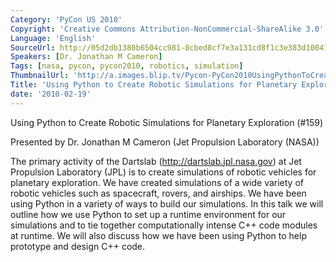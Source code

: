 ```yaml
---
Category: 'PyCon US 2010'
Copyright: 'Creative Commons Attribution-NonCommercial-ShareAlike 3.0'
Language: 'English'
SourceUrl: http://05d2db1380b6504cc981-8cbed8cf7e3a131cd8f1c3e383d10041.r93.cf2.rackcdn.com/pycon-us-2010/274_using-python-to-create-robotic-simulations-for-planetary-exploration-159.m4v
Speakers: [Dr. Jonathan M Cameron]
Tags: [nasa, pycon, pycon2010, robotics, simulation]
ThumbnailUrl: 'http://a.images.blip.tv/Pycon-PyCon2010UsingPythonToCreateRoboticSimulationsForPlaneta894-385.jpg'
Title: 'Using Python to Create Robotic Simulations for Planetary Exploration (#159)'
date: '2010-02-19'
---
```

Using Python to Create Robotic Simulations for Planetary Exploration (#159)

Presented by Dr. Jonathan M Cameron (Jet Propulsion Laboratory (NASA))

The primary activity of the Dartslab (http://dartslab.jpl.nasa.gov) at Jet
Propulsion Laboratory (JPL) is to create simulations of robotic vehicles for
planetary exploration. We have created simulations of a wide variety of
robotic vehicles such as spacecraft, rovers, and airships. We have been using
Python in a variety of ways to build our simulations. In this talk we will
outline how we use Python to set up a runtime environment for our simulations
and to tie together computationally intense C++ code modules at runtime. We
will also discuss how we have been using Python to help prototype and design
C++ code.

